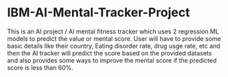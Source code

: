 # IBM-AI-Mental-Tracker-Project
This is an AI project / AI mental fitness tracker which uses 2 regression ML models to predict the value or mental score.
User will have to provide some basic details like their country, Eating disorder rate, drug usge rate, etc and then the AI tracker will 
predict the score based on the provided datasets and also provides some ways to improve the mental score if the predicted score is less than 60%.
